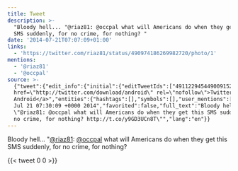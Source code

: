 ```yaml
---
title: Tweet
description: >-
  "Bloody hell... "@riaz81: @occpal what will Americans do when they get this
  SMS suddenly, for no crime, for nothing? "
date: '2014-07-21T07:07:09+01:00'
links:
  - 'https://twitter.com/riaz81/status/490974186269982720/photo/1'
mentions:
  - '@riaz81'
  - '@occpal'
source: >-
  {"tweet":{"edit_info":{"initial":{"editTweetIds":["491122945449009152"],"editableUntil":"2014-07-21T08:30:09.475Z","editsRemaining":"5","isEditEligible":true}},"retweeted":false,"source":"<a
  href=\"http://twitter.com/download/android\" rel=\"nofollow\">Twitter for
  Android</a>","entities":{"hashtags":[],"symbols":[],"user_mentions":[{"name":"RahibaRiaz81","screen_name":"riaz81","indices":["16","23"],"id_str":"1359196440170438657","id":"1359196440170438657"},{"name":"occupiedpalestine","screen_name":"occpal","indices":["25","32"],"id_str":"271787365","id":"271787365"}],"urls":[{"url":"http://t.co/y9GD3UCn8T","expanded_url":"https://twitter.com/riaz81/status/490974186269982720/photo/1","display_url":"pic.twitter.com/y9GD3UCn8T","indices":["116","138"]}]},"display_text_range":["0","139"],"favorite_count":"0","id_str":"491122945449009152","truncated":false,"retweet_count":"0","id":"491122945449009152","possibly_sensitive":false,"created_at":"Mon
  Jul 21 07:30:09 +0000 2014","favorited":false,"full_text":"Bloody hell...
  \"@riaz81: @occpal what will Americans do when they get this SMS suddenly, for
  no crime, for nothing? http://t.co/y9GD3UCn8T\"","lang":"en"}}
---
```

Bloody hell... "[@riaz81](https://twitter.com/@riaz81): [@occpal](https://twitter.com/@occpal) what will Americans do when they get this SMS suddenly, for no crime, for nothing? 
    
{{< tweet 0 0 >}}
    
